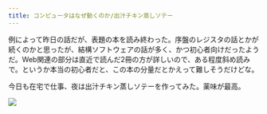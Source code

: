 ```yaml
---
title: コンピュータはなぜ動くのか/出汁チキン蒸しソテー
---
```


例によって昨日の話だが、表題の本を読み終わった。序盤のレジスタの話とかが続くのかと思ったが、結構ソフトウェアの話が多く、かつ初心者向けだったようだ。Web関連の部分は直近で読んだ2冊の方が詳しいので、ある程度斜め読みで。というか本当の初心者だと、この本の分量だとかえって難しそうだけどな。

今日も在宅で仕事、夜は出汁チキン蒸しソテーを作ってみた。薬味が最高。

![](https://photos.old.apkas.net/medium/202508/20250813-1R300078.webp)
